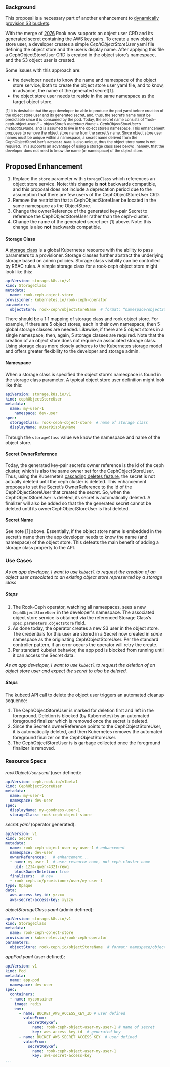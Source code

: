 ### Background
This proposal is a necessary part of another enhancement to [dynamically provision S3 buckets](https://github.com/rook/rook/issues/2480). 

With the merge of [2076](https://github.com/rook/rook/pull/2076) Rook now supports an object user CRD and its generated secret containing the AWS key pairs. To create a new object store user, a developer creates a simple _CephObjectStoreUser_ yaml file defining the object store and the user’s display name. After applying this file a CephObjectStoreUser CRD is created in the object store’s namespace, and the S3 object user is created.

Some issues with this approach are:
* the developer needs to know the name and namespace of the object store service, both to create the object store user yaml file, and to know, in advance, the name of the generated secret[1]. 
* the object store user needs to reside in the same namespace as the target object store.

<sup>[1]  It is desirable that the app developer be able to produce the pod yaml before creation of the object store user and its generated secret, and, thus, the secret’s name must be predictable since it is consumed by the pod. Today, the secret name consists of “rook-ceph-object-user-” + _objectStore’s metadata.Name_ + _CephObjectStoreUser’s metadata.Name_, and is assumed to live in the object store’s namespace. This enhancement proposes to remove the object store name from the secret’s name. Since object store user names must be unique within a namespace, a secret name derived from the CephObjectStoreUser’s `metadata.Name` is also unique, thus the object store name is not required. This supports an advantage of using a storage class (see below), namely, that the developer does not need to know the name (or namespace) of the object store.</sup>

## Proposed Enhancement
1. Replace the `store` parameter with `storageClass` which references an object store service. Note: this change is **not** backwards compatible, and this proposal does not include a deprecation period due to the assumption that there are few users of the CephObjectStoreUser CRD.
1. Remove the restriction that a CephObjectStoreUser be located in the same namespace as the ObjectStore.
1. Change the ownerReference of the generated key-pair Secret to reference the CephObjectStoreUser rather than the ceph-cluster.
1. Change the name of the generated secret per [1] above. Note: this change is also **not** backwards compatible.

#### Storage Class
A [storage class](https://kubernetes.io/docs/concepts/storage/storage-classes/) is a global Kubernetes resource with the ability to pass parameters to a provisioner. Storage classes further abstract the underlying storage based on admin policies. Storage class visibility can be controlled by RBAC rules. A simple storage class for a rook-ceph object store might look like this:
```yaml
apiVersion: storage.k8s.io/v1
kind: StorageClass
metadata:
  name: rook-ceph-object-store
provisioner: kubernetes.io/rook-ceph-operator
parameters:
  objectStore: rook-ceph/objectStoreName  # format: “namespace/objectStoreName”
```
There should be a 1:1 mapping of storage class and rook object store. For example, if there are 5 object stores, each in their own namespace, then 5 global storage classes are needed. Likewise, if there are 5 object stores in a single namespace, then, again, 5 storage classes are required. Note that the creation of an object store does not require an associated storage class. Using storage class more closely adheres to the Kubernetes storage model and offers greater flexibility to the developer and storage admin.

#### Namespace
When a storage class is specified the object store’s namespace is found in the storage class parameter. A typical object store user definition might look like this:
```yaml
apiVersion: storage.k8s.io/v1
kind: cephObjectStoreUser
metadata:
  name: my-user-1
    namespace: dev-user
spec:
  storageClass: rook-ceph-object-store  # name of storage class
  displayName: aUserDisplayName
```
Through the `storageClass` value we know the namespace and name of the object store.

#### Secret OwnerReference
Today, the generated key-pair secret’s owner reference is the id of the ceph cluster, which is also the same owner set for the CephObjectStoreUser. Thus, using the Kubernete’s [cascading deletes feature](https://kubernetes.io/docs/concepts/workloads/controllers/garbage-collection/#foreground-cascading-deletion), the secret is not actually deleted until the ceph cluster is deleted. This enhancement proposes to set the Secret’s OwnerReference to the id of the CephObjectStoreUser that created the secret. So, when the CephObjectStoreUser is deleted, its secret is automatically deleted. A finalizer will also be added so that the the generated secret cannot be deleted until its ownerCephObjectStoreUser is first deleted.

#### Secret Name
See note [1] above. Essentially, if the object store name is embedded in the secret’s name then the app developer needs to know the name (and namespace) of the object store. This defeats the main benefit of adding a storage class property to the API.

### Use Cases
_As an app developer, I want to use `kubectl` to request the creation of an object user associated to an existing object store represented by a storage class_
##### Steps
  1. The Rook-Ceph operator, watching all namespaces, sees a new `CephObjectStoreUser` in the developer's namespace. The associated object store service is obtained via the referenced Storage Class’s  `spec.parameters.objectstore` field.
  1. As done today, the operator creates a new S3 user in the object store. The credentials for this user are stored in a Secret now created in *same* namespace as the originating CephObjectStoreUser. Per the standard controller pattern, if an error occurs the operator will retry the create.
  1. Per standard kubelet behavior, the app pod is blocked from running until it can access the Secret data.

_As an app developer, I want to use `kubectl` to request the deletion of an object store user and expect the secret to also be deleted._
##### Steps
The kubectl API call to delete the object user triggers an automated cleanup sequence:
  1. The CephObjectStoreUser is marked for deletion first and left in the foreground. Deletion is blocked (by Kubernetes) by an automated foreground finalizer which is removed once the secret is deleted.
  1. Since the Secret’s ownerReference points to the CephObjectStoreUser, it is automatically deleted, and then Kubernetes removes the automated foreground finalizer on the CephObjectStoreUser.
  1.  The CephObjectStoreUser is is garbage collected once the foreground finalizer is removed.

### Resource Specs
_rookObjectUser.yaml_ (user defined):
```yaml
apiVersion: ceph.rook.io/v1beta1
kind: CephObjectStoreUser
metadata:
  name: my-user-1
  namespace: dev-user
spec:
  displayName: my-goodness-user-1
  storageClass: rook-ceph-object-store
```
_secret.yaml_ (operator generated):
```yaml
apiVersion: v1
kind: Secret
metadata:
  name: rook-ceph-object-user-my-user-1 # enhancement
  namespace: dev-user
  ownerReferences:   # enhancement...
  - name: my-user-1  # user resource name, not ceph-cluster name
    uid: 1234-qwer-4321-rewq
    blockOwnerDeletion: true
  finalizers:   # new
  - rook-ceph.io/provisioner/user/my-user-1
type: Opaque
data:
  aws-access-key-id: yzzxx
  aws-secret-access-key: xyzzy
```

_objectStorageClass.yaml_ (admin defined):
```yaml
apiVersion: storage.k8s.io/v1
kind: StorageClass
metadata:
  name: rook-ceph-object-store
provisioner: kubernetes.io/rook-ceph-operator
parameters:
  objectStore: rook-ceph.io/objectStoreName  # format: namespace/objectStoreService
```

_appPod.yaml_ (user defined):
```yaml
apiVersion: v1
kind: Pod
metadata:
  name: app-pod
  namespace: dev-user
spec:
  containers:
  - name: mycontainer
    image: redis
    env:
      - name: BUCKET_AWS_ACCESS_KEY_ID # user defined
        valueFrom:
          secretKeyRef:
            name: rook-ceph-object-user-my-user-1 # name of secret
            key: aws-access-key-id  # generated key
      - name: BUCKET_AWS_SECRET_ACCESS_KEY  # user defined
        valueFrom:
          secretKeyRef:
            name: rook-ceph-object-user-my-user-1
            key: aws-secret-access-key
...
```

